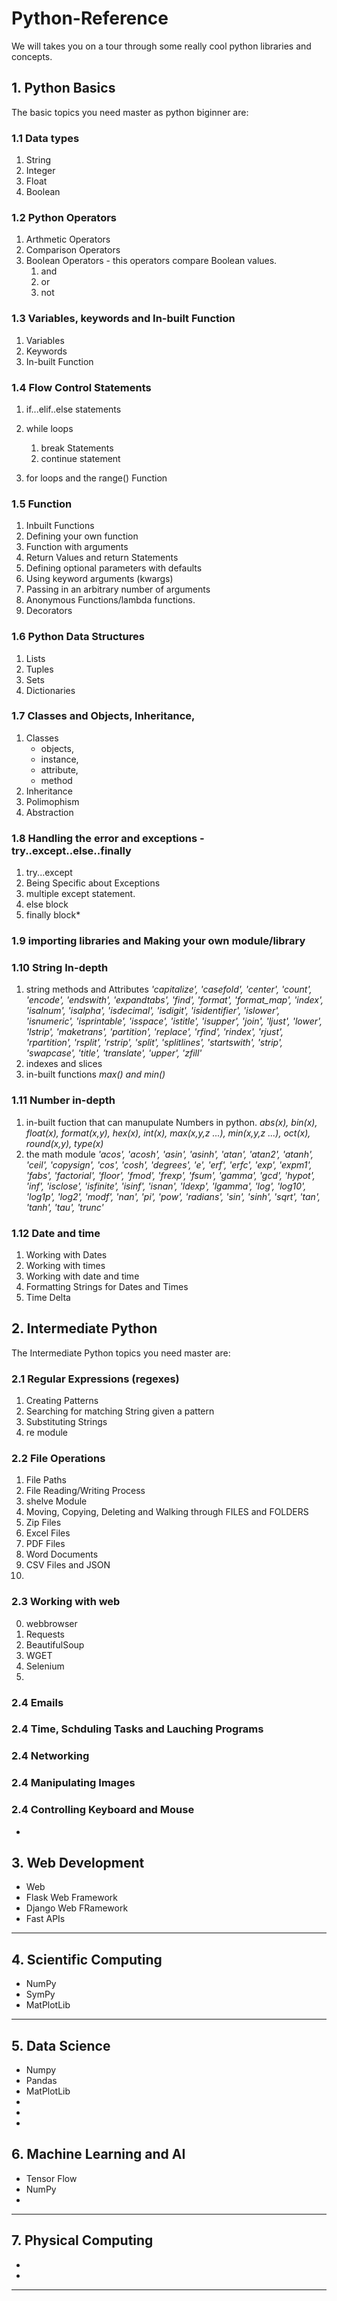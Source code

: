 # Python-Reference
We will takes you on a tour through some really cool python libraries and concepts.

## 1. Python Basics 
The basic topics you need master as python biginner are:

### 1.1 Data types 
1. String
2. Integer
3. Float 
4. Boolean 

### 1.2 Python Operators 
1. Arthmetic Operators
2. Comparison Operators 
3. Boolean Operators - this operators compare Boolean values.
    1. and 
    2. or 
    3. not 

### 1.3 Variables, keywords and In-built Function
1. Variables 
2. Keywords 
3. In-built Function

### 1.4 Flow Control Statements 
1. if...elif..else statements 
2. while loops
    1. break Statements 
    2. continue statement

3. for loops and the range() Function

### 1.5 Function
1. Inbuilt Functions 
2. Defining your own function 
3. Function with arguments 
4. Return Values and return Statements
5. Defining optional parameters with defaults
6. Using keyword arguments (kwargs)
7. Passing in an arbitrary number of arguments
8. Anonymous Functions/lambda functions. 
9. Decorators

### 1.6 Python Data Structures
1. Lists
2. Tuples
3. Sets
4. Dictionaries

### 1.7 Classes and Objects, Inheritance, 
1. Classes
    - objects, 
    - instance, 
    - attribute, 
    - method
2. Inheritance
3. Polimophism
4. Abstraction

### 1.8 Handling the error and exceptions - try..except..else..finally
1. try...except
2. Being Specific about Exceptions
3. multiple except statement.
4. else block
5. finally block*


### 1.9 importing libraries and Making your own module/library

### 1.10 String In-depth
1. string methods and Attributes 
    *'capitalize', 'casefold', 'center', 'count', 'encode', 'endswith', 'expandtabs', 'find', 'format', 'format_map', 'index', 'isalnum', 'isalpha', 'isdecimal', 'isdigit', 'isidentifier', 'islower', 'isnumeric', 'isprintable', 'isspace', 'istitle', 'isupper', 'join', 'ljust', 'lower', 'lstrip', 'maketrans', 'partition', 'replace', 'rfind', 'rindex', 'rjust', 'rpartition', 'rsplit', 'rstrip', 'split', 'splitlines', 'startswith', 'strip', 'swapcase', 'title', 'translate', 'upper', 'zfill'*
2. indexes and slices 
3. in-built functions
    *max() and min()*

### 1.11 Number in-depth
1. in-built fuction that can manupulate Numbers in python.
    *abs(x), bin(x), float(x), format(x,y), hex(x), int(x), max(x,y,z ...), min(x,y,z ...), oct(x), round(x,y), type(x)* 
2. the math module
    *'acos', 'acosh', 'asin', 'asinh', 'atan', 'atan2', 'atanh', 'ceil', 'copysign', 'cos', 'cosh', 'degrees', 'e', 'erf', 'erfc', 'exp', 'expm1', 'fabs', 'factorial', 'floor', 'fmod', 'frexp', 'fsum', 'gamma', 'gcd', 'hypot', 'inf', 'isclose', 'isfinite', 'isinf', 'isnan', 'ldexp', 'lgamma', 'log', 'log10', 'log1p', 'log2', 'modf', 'nan', 'pi', 'pow', 'radians', 'sin', 'sinh', 'sqrt', 'tan', 'tanh', 'tau', 'trunc'*


### 1.12 Date and time
1. Working with Dates
2. Working with times
3. Working with date and time
4. Formatting Strings for Dates and Times
5. Time Delta


## 2. Intermediate Python 
The Intermediate Python topics you need master are:

### 2.1 Regular Expressions (regexes)
1. Creating Patterns
2. Searching for matching String given a pattern
3. Substituting Strings
4. re module

### 2.2 File Operations
1. File Paths
2. File Reading/Writing Process
3. shelve Module
4. Moving, Copying, Deleting and Walking through FILES and FOLDERS
5. Zip Files
6. Excel Files
7. PDF Files
8. Word Documents
9. CSV Files and JSON
10. 

### 2.3 Working with web
0. webbrowser
1. Requests
2. BeautifulSoup
3. WGET
4. Selenium
5. 

### 2.4 Emails

### 2.4 Time, Schduling Tasks and Lauching Programs

### 2.4 Networking

### 2.4 Manipulating Images

### 2.4 Controlling Keyboard and Mouse
*

## 3. Web Development
* Web
* Flask Web Framework
* Django Web FRamework
* Fast APIs
***

## 4. Scientific Computing
* NumPy
* SymPy
* MatPlotLib
***

## 5. Data Science
* Numpy
* Pandas
* MatPlotLib
* 
*
*

## 6. Machine Learning and AI
* Tensor Flow
* NumPy
* 
***

## 7. Physical Computing
* 
* 
****


